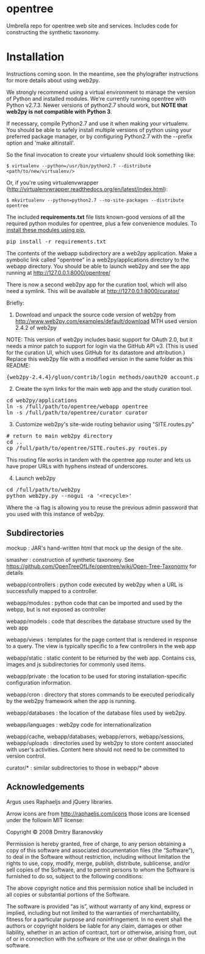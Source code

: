 opentree
========

Umbrella repo for opentree web site and services. Includes code for constructing the synthetic taxonomy.

Installation
============
Instructions coming soon. In the meantime, see the phylografter instructions for
more details about using web2py.

We strongly recommend using a virtual environment to manage the version of
Python and installed modules. We're currently running opentree with Python
v2.7.3. Newer versions of python2.7 should work, but **NOTE that web2py is not
compatible with Python 3**.

If necessary, compile Python2.7 and use it when making your virtualenv.  You
should be able to safely install multiple versions of python using your
preferred package manager, or by configuring Python2.7 with the --prefix
option and 'make altinstall'.

So the final invocation to create your virtualenv should look something like:
```
$ virtualenv --python=/usr/bin/python2.7 --distribute <path/to/new/virtualenv/>
```

Or, if you're using virtualenvwrapper (http://virtualenvwrapper.readthedocs.org/en/latest/index.html):
```
$ mkvirtualenv --python=python2.7 --no-site-packages --distribute opentree
```

The included **requirements.txt** file lists known-good versions of all the required
python modules for opentree, plus a few convenience modules. To [install these modules 
using pip](http://www.pip-installer.org/en/latest/cookbook.html#requirements-files), 

<pre>
pip install -r requirements.txt
</pre>

The contents of the webapp subdirectory are a web2py application.  Make a symbolic 
link called "opentree" in a web2py/applications directory to the webapp directory.
You should be able to launch web2py and see the app running at http://127.0.0.1:8000/opentree/

There is now a second web2py app for the curation tool, which will also need a
symlink. This will be available at http://127.0.0.1:8000/curator/

Briefly:

1. Download and unpack the source code version of web2py from 
http://www.web2py.com/examples/default/download MTH used version 2.4.2 of web2py

NOTE: This version of web2py includes basic support for OAuth 2.0, but it needs a minor patch to support for login via the GitHub API v3.
(This is used for the curation UI, which uses GitHub for its datastore and attribution.) Replace this web2py file with a modified version in the same folder as this README:
<pre>
{web2py-2.4.4}/gluon/contrib/login_methods/oauth20_account.py
</pre>

2. Create the sym links for the main web app and the study curation tool.

<pre>
cd web2py/applications
ln -s /full/path/to/opentree/webapp opentree
ln -s /full/path/to/opentree/curator curator
</pre>

3. Customize web2py's site-wide routing behavior using "SITE.routes.py"

<pre>
# return to main web2py directory
cd ..  
cp /full/path/to/opentree/SITE.routes.py routes.py
</pre>

This routing file works in tandem with the opentree app router and lets us have
proper URLs with hyphens instead of underscores.

4. Launch web2py

<pre>
cd /full/path/to/web2py
python web2py.py --nogui -a '&lt;recycle&gt;'
</pre>

Where the -a flag is allowing you to reuse the previous admin password that you used
with this instance of web2py.

Subdirectories
--------------

mockup
: JAR's hand-written html that mock up the design of the site.

smasher
: construction of synthetic taxonomy. See https://github.com/OpenTreeOfLife/opentree/wiki/Open-Tree-Taxonomy for details

webapp/controllers
: python code executed by web2py when a URL is successfully mapped to a controller.

webapp/modules
: python code that can be imported and used by the webpp, but is not exposed as controller

webapp/models
: code that describes the database structure used by the web app

webapp/views
: templates for the page content that is rendered in response to a query. The view is typically specific to a few controllers in the web app

webapp/static
: static content to be returned by the web app. Contains css, images and js subdirectories for commonly used items.

webapp/private
: the location to be used for storing installation-specific configuration information.

webapp/cron
: directory that stores commands to be executed periodically by the web2py framework when the app is running.

webapp/databases
: the location of the database files used by web2py.

webapp/languages
: web2py code for internationalization

webapp/cache, webapp/databases, webapp/errors, webapp/sessions, webapp/uploads
: directories used by web2py to store content associated with user's activities. Content here should not need to be committed to version control.

curator/*
: similar subdirectories to those in webapp/* above

Acknowledgements
----------------
Argus uses Raphaeljs and jQuery libraries.

Arrow icons are from http://raphaeljs.com/icons those icons are licensed under the followin MIT license:

Copyright © 2008 Dmitry Baranovskiy

Permission is hereby granted, free of charge, to any person obtaining a copy of this software and associated documentation files (the “Software”), to deal in the Software without restriction, including without limitation the rights to use, copy, modify, merge, publish, distribute, sublicense, and/or sell copies of the Software, and to permit persons to whom the Software is furnished to do so, subject to the following conditions:

The above copyright notice and this permission notice shall be included in all copies or substantial portions of the Software.

The software is provided “as is”, without warranty of any kind, express or implied, including but not limited to the warranties of merchantability, fitness for a particular purpose and noninfringement. In no event shall the authors or copyright holders be liable for any claim, damages or other liability, whether in an action of contract, tort or otherwise, arising from, out of or in connection with the software or the use or other dealings in the software.
